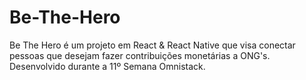 # Be-The-Hero
Be The Hero é um projeto em React &amp; React Native que visa conectar pessoas que desejam fazer contribuições monetárias a ONG's. Desenvolvido durante a 11º Semana Omnistack.
